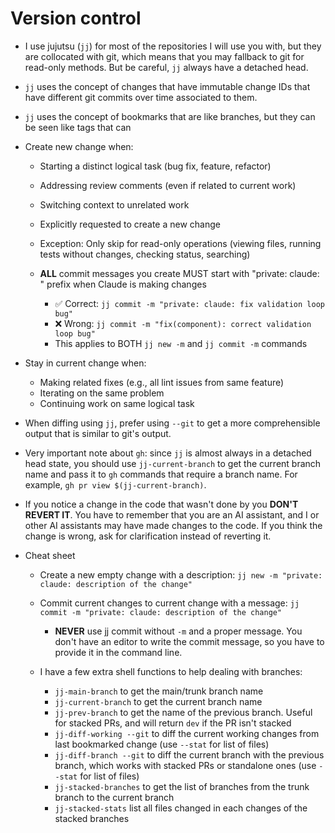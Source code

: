 
# Version control

* I use jujutsu (`jj`) for most of the repositories I will use you with, but they are collocated
  with git, which means that you may fallback to git for read-only methods. But be careful, `jj`
  always have a detached head.

* `jj` uses the concept of changes that have immutable change IDs that have different git commits
  over time associated to them.

* `jj` uses the concept of bookmarks that are like branches, but they can be seen like tags that can

* Create new change when:
  * Starting a distinct logical task (bug fix, feature, refactor)
  * Addressing review comments (even if related to current work)
  * Switching context to unrelated work  
  * Explicitly requested to create a new change
  * Exception: Only skip for read-only operations (viewing files, running tests without changes, checking status, searching)

  * **ALL** commit messages you create MUST start with "private: claude: " prefix when Claude is making changes
    * ✅ Correct: `jj commit -m "private: claude: fix validation loop bug"`
    * ❌ Wrong: `jj commit -m "fix(component): correct validation loop bug"`
    * This applies to BOTH `jj new -m` and `jj commit -m` commands

* Stay in current change when:
  * Making related fixes (e.g., all lint issues from same feature)
  * Iterating on the same problem
  * Continuing work on same logical task

* When diffing using `jj`, prefer using `--git` to get a more comprehensible output that is similar
  to git's output.

* Very important note about `gh`: since `jj` is almost always in a detached head state, you should
  use `jj-current-branch` to get the current branch name and pass it to `gh` commands that require a
  branch name. For example, `gh pr view $(jj-current-branch)`.

* If you notice a change in the code that wasn't done by you **DON'T REVERT IT**. You have to
  remember that you are an AI assistant, and I or other AI assistants may have made changes to the
  code. If you think the change is wrong, ask for clarification instead of reverting it.

* Cheat sheet
  * Create a new empty change with a description: `jj new -m "private: claude: description of the change"`
  * Commit current changes to current change with a message: `jj commit -m "private: claude: description of the change"`
    * **NEVER** use jj commit without `-m` and a proper message. You don't have an editor to write
      the commit message, so you have to provide it in the command line.

  * I have a few extra shell functions to help dealing with branches:
    * `jj-main-branch` to get the main/trunk branch name
    * `jj-current-branch` to get the current branch name
    * `jj-prev-branch` to get the name of the previous branch. Useful for stacked PRs, and will return
      `dev` if the PR isn't stacked
    * `jj-diff-working --git` to diff the current working changes from last bookmarked
      change (use `--stat` for list of files)
    * `jj-diff-branch --git` to diff the current branch with the previous branch, which
      works with stacked PRs or standalone ones (use `--stat` for list of files)
    * `jj-stacked-branches` to get the list of branches from the trunk branch to the current branch
    * `jj-stacked-stats` list all files changed in each changes of the stacked branches
